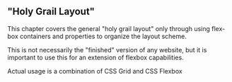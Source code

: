 ## "Holy Grail Layout"

This chapter covers the general "holy grail layout" only through using
flex-box containers and properties to organize the layout scheme.

This is not necessarily the "finished" version of any website, but it is important to use this for an extension of flexbox capabilities.

Actual usage is a combination of CSS Grid and CSS Flexbox